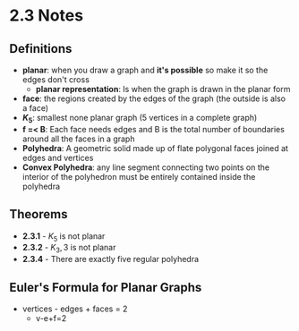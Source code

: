 # 2.3 Notes

## Definitions
- **planar**: when you draw a graph and **it's possible** so make it so the edges don't cross
    - **planar representation**: Is when the graph is drawn in the planar form
- **face**: the regions created by the edges of the graph (the outside is also a face)
- **$K_5$**: smallest none planar graph (5 vertices in a complete graph)
- **f =< B**: Each face needs edges and B is the total number of boundaries around all the faces in a graph
- **Polyhedra**: A geometric solid made up of flate polygonal faces joined at edges and vertices
- **Convex Polyhedra**: any line segment connecting two points on the interior of the polyhedron must be entirely contained inside the polyhedra

## Theorems
- **2.3.1** - $K_5$ is not planar
- **2.3.2** - $K_3,3$ is not planar
- **2.3.4** - There are exactly five regular polyhedra

## Euler's Formula for Planar Graphs
- vertices - edges + faces = 2
    - v-e+f=2

